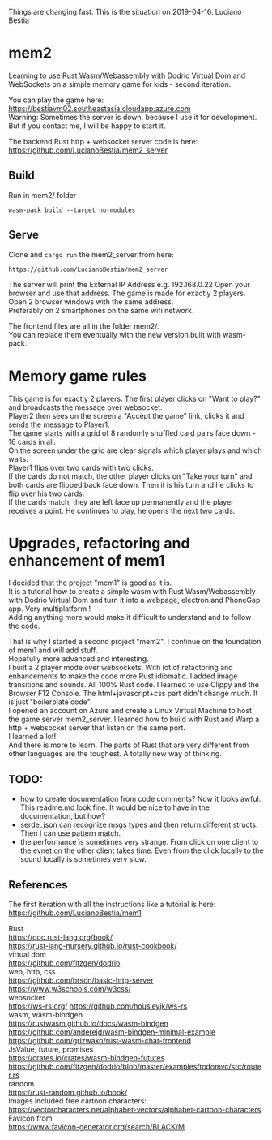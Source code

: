 Things are changing fast. This is the situation on 2019-04-16. Luciano Bestia
# mem2

Learning to use Rust Wasm/Webassembly with Dodrio Virtual Dom and WebSockets on a simple memory game for kids - second iteration. 
 
You can play the game here:  
https://bestiavm02.southeastasia.cloudapp.azure.com  
Warning: Sometimes the server is down, because I use it for development. But if you contact me, I will be happy to start it.  

The backend Rust http + websocket server code is here:  
https://github.com/LucianoBestia/mem2_server  
 
## Build
Run in mem2/ folder
```
wasm-pack build --target no-modules
```
## Serve
Clone and `cargo run` the mem2_server from here:   
```
https://github.com/LucianoBestia/mem2_server   
```  
The server will print the External IP Address e.g. 192.168.0.22
Open your browser and use that address.
The game is made for exactly 2 players. Open 2 browser windows with the same address.  
Preferably on 2 smartphones on the same wifi network.  
  
The frontend files are all in the folder mem2/.  
You can replace them eventually with the new version built with wasm-pack.  
  
# Memory game rules
This game is for exactly 2 players.
The first player clicks on "Want to play?" and broadcasts the message over websocket.  
Player2 then sees on the screen a "Accept the game" link, clicks it and sends the message to Player1.  
The game starts with a grid of 8 randomly shuffled card pairs face down - 16 cards in all.  
On the screen under the grid are clear signals which player plays and which waits.  
Player1 flips over two cards with two clicks.  
If the cards do not match, the other player clicks on "Take your turn" and both cards are flipped back face down. Then it is his turn and he clicks to flip over his two cards.  
If the cards match, they are left face up permanently and the player receives a point. He continues to play, he opens the next two cards.  


# Upgrades, refactoring and enhancement of mem1
I decided that the project "mem1" is good as it is.   
It is a tutorial how to create a simple wasm with Rust Wasm/Webassembly with Dodrio Virtual Dom and turn it into a webpage, electron and PhoneGap app. Very multiplatform !  
Adding anything more would make it difficult to understand and to follow the code.  
  
That is why I started a second project "mem2". I continue on the foundation of mem1 and will add stuff.  
Hopefully more advanced and interesting.  
I built a 2 player mode over websockets. With lot of refactoring and enhancements to make the code more Rust idiomatic. I added image transitions and sounds. All 100% Rust code. I learned to use Clippy and the Browser F12 Console. The html+javascript+css part didn't change much. It is just "boilerplate code".  
I opened an account on Azure and create a Linux Virtual Machine to host the game server mem2_server. I learned how to build with Rust and Warp a http + websocket server that listen on the same port.   
I learned a lot!  
And there is more to learn. The parts of Rust that are very different from other languages are the toughest. A totally new way of thinking.  

## TODO:
- how to create documentation from code comments? Now it looks awful. This readme.md look fine. It would be nice to have in the documentation, but how?
- serde_json can recognize msgs types and then return different structs. Then I can use pattern match.
- the performance is sometimes very strange. From click on one client to the evnet on the other client takes time. Even from the click locally to the sound locally is sometimes very slow. 

## References
The first iteration with all the instructions like a tutorial is here:  
https://github.com/LucianoBestia/mem1  
  
Rust  
https://doc.rust-lang.org/book/   
https://rust-lang-nursery.github.io/rust-cookbook/    
virtual dom  
https://github.com/fitzgen/dodrio  
web, http, css  
https://github.com/brson/basic-http-server   
https://www.w3schools.com/w3css/  
websocket  
https://ws-rs.org/
https://github.com/housleyjk/ws-rs  
wasm, wasm-bindgen  
https://rustwasm.github.io/docs/wasm-bindgen  
https://github.com/anderejd/wasm-bindgen-minimal-example   
https://github.com/grizwako/rust-wasm-chat-frontend  
JsValue, future, promises  
https://crates.io/crates/wasm-bindgen-futures  
https://github.com/fitzgen/dodrio/blob/master/examples/todomvc/src/router.rs   
random  
https://rust-random.github.io/book/  
Images included free cartoon characters:  
https://vectorcharacters.net/alphabet-vectors/alphabet-cartoon-characters  
Favicon from  
https://www.favicon-generator.org/search/BLACK/M  

